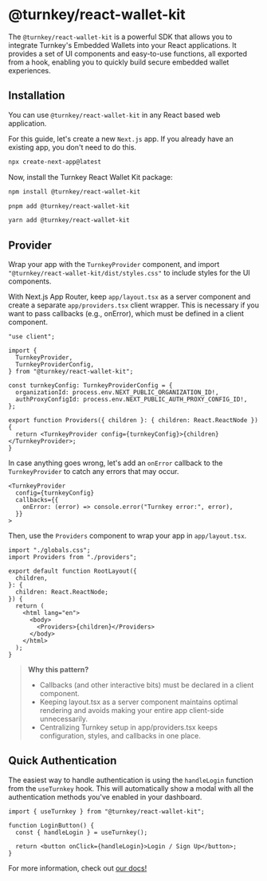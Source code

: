 # @turnkey/react-wallet-kit

The `@turnkey/react-wallet-kit` is a powerful SDK that allows you to integrate Turnkey's Embedded Wallets into your React applications. It provides a set of UI components and easy-to-use functions, all exported from a hook, enabling you to quickly build secure embedded wallet experiences.


## Installation

You can use `@turnkey/react-wallet-kit` in any React based web application.

For this guide, let's create a new `Next.js` app. If you already have an existing app, you don't need to do this.

```bash npx
npx create-next-app@latest
```

Now, install the Turnkey React Wallet Kit package:

<CodeGroup>

```bash npm
npm install @turnkey/react-wallet-kit
```

```bash pnpm
pnpm add @turnkey/react-wallet-kit
```

```bash yarn
yarn add @turnkey/react-wallet-kit
```

</CodeGroup>

## Provider

Wrap your app with the `TurnkeyProvider` component, and import `"@turnkey/react-wallet-kit/dist/styles.css"` to include styles for the UI components.

With Next.js App Router, keep `app/layout.tsx` as a server component and create a separate `app/providers.tsx` client wrapper. This is necessary if you want to pass callbacks (e.g., onError), which must be defined in a client component.

```tsx app/providers.tsx
"use client";

import {
  TurnkeyProvider,
  TurnkeyProviderConfig,
} from "@turnkey/react-wallet-kit";

const turnkeyConfig: TurnkeyProviderConfig = {
  organizationId: process.env.NEXT_PUBLIC_ORGANIZATION_ID!,
  authProxyConfigId: process.env.NEXT_PUBLIC_AUTH_PROXY_CONFIG_ID!,
};

export function Providers({ children }: { children: React.ReactNode }) {
  return <TurnkeyProvider config={turnkeyConfig}>{children}</TurnkeyProvider>;
}
```

In case anything goes wrong, let's add an `onError` callback to the `TurnkeyProvider` to catch any errors that may occur.

```tsx app/providers.tsx
<TurnkeyProvider
  config={turnkeyConfig}
  callbacks={{
    onError: (error) => console.error("Turnkey error:", error),
  }}
>
```

Then, use the `Providers` component to wrap your app in `app/layout.tsx`.

```tsx app/layout.tsx
import "./globals.css";
import Providers from "./providers";

export default function RootLayout({
  children,
}: {
  children: React.ReactNode;
}) {
  return (
    <html lang="en">
      <body>
        <Providers>{children}</Providers>
      </body>
    </html>
  );
}
```

> **Why this pattern?**
>
> - Callbacks (and other interactive bits) must be declared in a client component.
> - Keeping layout.tsx as a server component maintains optimal rendering and avoids making your entire app client-side unnecessarily.
> - Centralizing Turnkey setup in app/providers.tsx keeps configuration, styles, and callbacks in one place.


## Quick Authentication

The easiest way to handle authentication is using the `handleLogin` function from the `useTurnkey` hook. This will automatically show a modal with all the authentication methods you've enabled in your dashboard.

```tsx
import { useTurnkey } from "@turnkey/react-wallet-kit";

function LoginButton() {
  const { handleLogin } = useTurnkey();

  return <button onClick={handleLogin}>Login / Sign Up</button>;
}
```


For more information, check out [our docs!](https://docs.turnkey.com)
